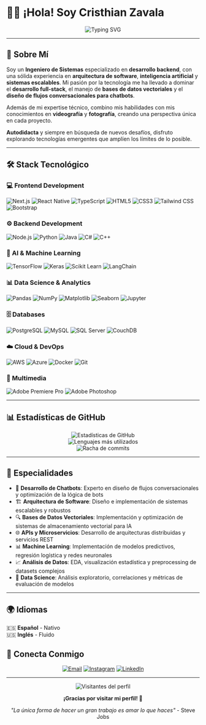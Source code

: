 # 👨‍💻 ¡Hola! Soy Cristhian Zavala

<div align="center">
  <img src="https://readme-typing-svg.herokuapp.com?font=Fira+Code&pause=1000&color=2F81F7&width=435&lines=Systems+Engineer;Backend+Developer;AI+Enthusiast;Full+Stack+Developer" alt="Typing SVG" />
</div>

---

## 🚀 Sobre Mí

Soy un **Ingeniero de Sistemas** especializado en **desarrollo backend**, con una sólida experiencia en **arquitectura de software**, **inteligencia artificial** y **sistemas escalables**. Mi pasión por la tecnología me ha llevado a dominar el **desarrollo full-stack**, el manejo de **bases de datos vectoriales** y el **diseño de flujos conversacionales para chatbots**.

Además de mi expertise técnico, combino mis habilidades con mis conocimientos en **videografía** y **fotografía**, creando una perspectiva única en cada proyecto.

**Autodidacta** y siempre en búsqueda de nuevos desafíos, disfruto explorando tecnologías emergentes que amplíen los límites de lo posible.

---

## 🛠️ Stack Tecnológico

### 💻 Frontend Development
![Next.js](https://img.shields.io/badge/Next.js-000000?style=for-the-badge&logo=next.js&logoColor=white)
![React Native](https://img.shields.io/badge/React_Native-20232A?style=for-the-badge&logo=react&logoColor=61DAFB)
![TypeScript](https://img.shields.io/badge/TypeScript-007ACC?style=for-the-badge&logo=typescript&logoColor=white)
![HTML5](https://img.shields.io/badge/HTML5-E34F26?style=for-the-badge&logo=html5&logoColor=white)
![CSS3](https://img.shields.io/badge/CSS3-1572B6?style=for-the-badge&logo=css3&logoColor=white)
![Tailwind CSS](https://img.shields.io/badge/Tailwind_CSS-38B2AC?style=for-the-badge&logo=tailwind-css&logoColor=white)
![Bootstrap](https://img.shields.io/badge/Bootstrap-563D7C?style=for-the-badge&logo=bootstrap&logoColor=white)

### ⚙️ Backend Development
![Node.js](https://img.shields.io/badge/Node.js-43853D?style=for-the-badge&logo=node.js&logoColor=white)
![Python](https://img.shields.io/badge/Python-3776AB?style=for-the-badge&logo=python&logoColor=white)
![Java](https://img.shields.io/badge/Java-ED8B00?style=for-the-badge&logo=java&logoColor=white)
![C#](https://img.shields.io/badge/C%23-239120?style=for-the-badge&logo=c-sharp&logoColor=white)
![C++](https://img.shields.io/badge/C%2B%2B-00599C?style=for-the-badge&logo=c%2B%2B&logoColor=white)

### 🤖 AI & Machine Learning
![TensorFlow](https://img.shields.io/badge/TensorFlow-FF6F00?style=for-the-badge&logo=tensorflow&logoColor=white)
![Keras](https://img.shields.io/badge/Keras-D00000?style=for-the-badge&logo=keras&logoColor=white)
![Scikit Learn](https://img.shields.io/badge/scikit_learn-F7931E?style=for-the-badge&logo=scikit-learn&logoColor=white)
![LangChain](https://img.shields.io/badge/LangChain-121212?style=for-the-badge&logo=chainlink&logoColor=white)

### 📊 Data Science & Analytics
![Pandas](https://img.shields.io/badge/Pandas-2C2D72?style=for-the-badge&logo=pandas&logoColor=white)
![NumPy](https://img.shields.io/badge/NumPy-013243?style=for-the-badge&logo=numpy&logoColor=white)
![Matplotlib](https://img.shields.io/badge/Matplotlib-11557c?style=for-the-badge&logo=matplotlib&logoColor=white)
![Seaborn](https://img.shields.io/badge/Seaborn-3776AB?style=for-the-badge&logo=python&logoColor=white)
![Jupyter](https://img.shields.io/badge/Jupyter-F37626?style=for-the-badge&logo=jupyter&logoColor=white)

### 🗄️ Databases
![PostgreSQL](https://img.shields.io/badge/PostgreSQL-316192?style=for-the-badge&logo=postgresql&logoColor=white)
![MySQL](https://img.shields.io/badge/MySQL-005C84?style=for-the-badge&logo=mysql&logoColor=white)
![SQL Server](https://img.shields.io/badge/Microsoft_SQL_Server-CC2927?style=for-the-badge&logo=microsoft-sql-server&logoColor=white)
![CouchDB](https://img.shields.io/badge/CouchDB-E42528?style=for-the-badge&logo=apache-couchdb&logoColor=white)

### ☁️ Cloud & DevOps
![AWS](https://img.shields.io/badge/Amazon_AWS-FF9900?style=for-the-badge&logo=amazonaws&logoColor=white)
![Azure](https://img.shields.io/badge/Microsoft_Azure-0089D0?style=for-the-badge&logo=microsoft-azure&logoColor=white)
![Docker](https://img.shields.io/badge/Docker-2CA5E0?style=for-the-badge&logo=docker&logoColor=white)
![Git](https://img.shields.io/badge/Git-F05032?style=for-the-badge&logo=git&logoColor=white)

### 🎥 Multimedia
![Adobe Premiere Pro](https://img.shields.io/badge/Adobe%20Premiere%20Pro-9999FF?style=for-the-badge&logo=adobe%20premiere%20pro&logoColor=white)
![Adobe Photoshop](https://img.shields.io/badge/Adobe%20Photoshop-31A8FF?style=for-the-badge&logo=adobe%20photoshop&logoColor=white)

---

## 📊 Estadísticas de GitHub

<div align="center">
  <img src="https://github-readme-stats.vercel.app/api?username=tuusuario&show_icons=true&theme=radical&hide_border=true&count_private=true" alt="Estadísticas de GitHub" />
</div>

<div align="center">
  <img src="https://github-readme-stats.vercel.app/api/top-langs/?username=tuusuario&layout=compact&theme=radical&hide_border=true&langs_count=8" alt="Lenguajes más utilizados" />
</div>

<div align="center">
  <img src="https://github-readme-streak-stats.herokuapp.com/?user=tuusuario&theme=radical&hide_border=true" alt="Racha de commits" />
</div>

---

## 🎯 Especialidades

- 🤖 **Desarrollo de Chatbots**: Experto en diseño de flujos conversacionales y optimización de la lógica de bots
- 🏗️ **Arquitectura de Software**: Diseño e implementación de sistemas escalables y robustos
- 🔍 **Bases de Datos Vectoriales**: Implementación y optimización de sistemas de almacenamiento vectorial para IA
- 🌐 **APIs y Microservicios**: Desarrollo de arquitecturas distribuidas y servicios REST
- 📊 **Machine Learning**: Implementación de modelos predictivos, regresión logística y redes neuronales
- 📈 **Análisis de Datos**: EDA, visualización estadística y preprocessing de datasets complejos
- 🔬 **Data Science**: Análisis exploratorio, correlaciones y métricas de evaluación de modelos

---

## 🌍 Idiomas

🇪🇸 **Español** - Nativo  
🇺🇸 **Inglés** - Fluido

## 🤝 Conecta Conmigo

<div align="center">

[![Email](https://img.shields.io/badge/Email-D14836?style=for-the-badge&logo=gmail&logoColor=white)](mailto:zavalacris799@gmail.com)
[![Instagram](https://img.shields.io/badge/Instagram-E4405F?style=for-the-badge&logo=instagram&logoColor=white)](https://instagram.com/tedecato)
[![LinkedIn](https://img.shields.io/badge/LinkedIn-0077B5?style=for-the-badge&logo=linkedin&logoColor=white)](https://linkedin.com/in/tuusuario)

</div>

---

<div align="center">
  <img src="https://komarev.com/ghpvc/?username=zarcolini&color=blueviolet&style=for-the-badge" alt="Visitantes del perfil" />
</div>

<div align="center">
  
**¡Gracias por visitar mi perfil! 🚀**
  
*"La única forma de hacer un gran trabajo es amar lo que haces"* - Steve Jobs

</div>
